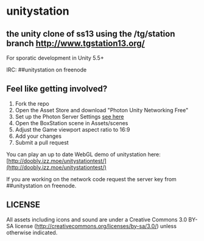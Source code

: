 # unitystation
## the unity clone of ss13 using the /tg/station branch http://www.tgstation13.org/

For sporatic development in Unity 5.5+

IRC: ##unitystation on freenode

## Feel like getting involved?
1. Fork the repo
2. Open the Asset Store and download "Photon Unity Networking Free"
3. Set up the Photon Server Settings [see here](https://github.com/unitystation/unitystation/wiki/Photon-Server-Details)
4. Open the BoxStation scene in Assets/scenes
5. Adjust the Game viewport aspect ratio to 16:9
6. Add your changes
7. Submit a pull request

You can play an up to date WebGL demo of unitystation here: [http://doobly.izz.moe/unitystationtest/](http://doobly.izz.moe/unitystationtest/)

If you are working on the network code
request the server key from ##unitystation on freenode.

## LICENSE
All assets including icons and sound are under a Creative Commons 3.0 BY-SA license (http://creativecommons.org/licenses/by-sa/3.0/) unless otherwise indicated.
